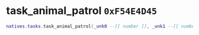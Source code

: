 # task_animal_patrol `0xF54E4D45`

```lua
natives.tasks.task_animal_patrol(_unk0 --[[ number ]], _unk1 --[[ number ]])
```